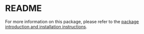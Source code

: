 # README #

For more information on this package, please refer to the [package introduction and installation instructions](http://eduardocontijoch.com/Projects/FaithLabTools/introduction.html).